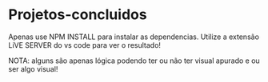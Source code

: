 # Projetos-concluidos

Apenas use NPM INSTALL para instalar as dependencias.
Utilize a extensão LiVE SERVER do vs code para ver o resultado! 

NOTA: alguns são apenas lógica podendo ter ou não ter visual apurado e ou ser algo visual!
